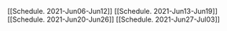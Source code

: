[[Schedule. 2021-Jun06-Jun12]]
[[Schedule. 2021-Jun13-Jun19]]
[[Schedule. 2021-Jun20-Jun26]]
[[Schedule. 2021-Jun27-Jul03]]